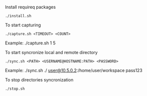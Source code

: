 Install requireq packages
```
./install.sh
```

To start capturing
```
./capture.sh <TIMEOUT> <COUNT>
```
Example: ./capture.sh 1 5

To start syncronize local and remote directory
```
./sync.sh <PATH> <USERNAME@HOSTNAME:PATH> <PASSWORD>
```
Example: ./sync.sh ./ user@10.5.0.2:/home/user/workspace pass123

To stop directories syncronization
```
./stop.sh
```
